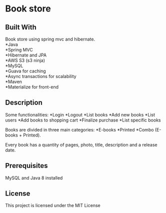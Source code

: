 # Book store

## Built With
Book store using spring mvc and hibernate.
<br>
*Java<br>
*Spring MVC<br>
*Hibernate and JPA<br>
*AWS S3 (s3 ninja)<br>
*MySQL<br>
*Guava for caching<br>
*Async transactions for scalability<br>
*Maven<br>
*Materialize for front-end<br>


## Description
Some functionalities:
*Login
*Logout
*List books
*Add new books
*List users
*Add books to shopping cart
*Finalize purchase
*List specific books


Books are divided in three main categories:
*E-books
*Printed
*Combo (E-books + Printed).

Every book has a quantity of pages, photo, title, description and a release date.

## Prerequisites
MySQL and Java 8 installed


## License
This project is licensed under the MIT License

